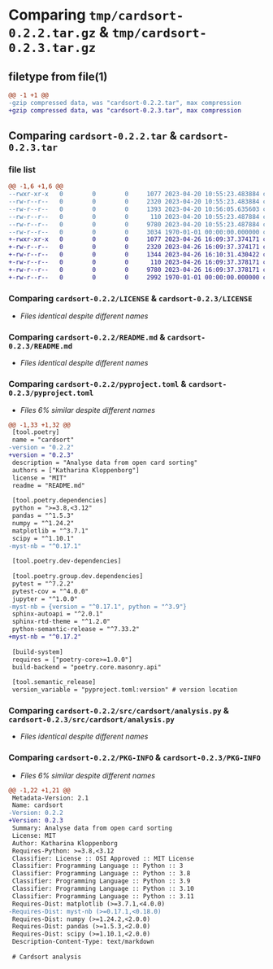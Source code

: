 # Comparing `tmp/cardsort-0.2.2.tar.gz` & `tmp/cardsort-0.2.3.tar.gz`

## filetype from file(1)

```diff
@@ -1 +1 @@
-gzip compressed data, was "cardsort-0.2.2.tar", max compression
+gzip compressed data, was "cardsort-0.2.3.tar", max compression
```

## Comparing `cardsort-0.2.2.tar` & `cardsort-0.2.3.tar`

### file list

```diff
@@ -1,6 +1,6 @@
--rwxr-xr-x   0        0        0     1077 2023-04-20 10:55:23.483884 cardsort-0.2.2/LICENSE
--rw-r--r--   0        0        0     2320 2023-04-20 10:55:23.483884 cardsort-0.2.2/README.md
--rw-r--r--   0        0        0     1393 2023-04-20 10:56:05.635603 cardsort-0.2.2/pyproject.toml
--rw-r--r--   0        0        0      110 2023-04-20 10:55:23.487884 cardsort-0.2.2/src/cardsort/__init__.py
--rw-r--r--   0        0        0     9780 2023-04-20 10:55:23.487884 cardsort-0.2.2/src/cardsort/analysis.py
--rw-r--r--   0        0        0     3034 1970-01-01 00:00:00.000000 cardsort-0.2.2/PKG-INFO
+-rwxr-xr-x   0        0        0     1077 2023-04-26 16:09:37.374171 cardsort-0.2.3/LICENSE
+-rw-r--r--   0        0        0     2320 2023-04-26 16:09:37.374171 cardsort-0.2.3/README.md
+-rw-r--r--   0        0        0     1344 2023-04-26 16:10:31.430422 cardsort-0.2.3/pyproject.toml
+-rw-r--r--   0        0        0      110 2023-04-26 16:09:37.378171 cardsort-0.2.3/src/cardsort/__init__.py
+-rw-r--r--   0        0        0     9780 2023-04-26 16:09:37.378171 cardsort-0.2.3/src/cardsort/analysis.py
+-rw-r--r--   0        0        0     2992 1970-01-01 00:00:00.000000 cardsort-0.2.3/PKG-INFO
```

### Comparing `cardsort-0.2.2/LICENSE` & `cardsort-0.2.3/LICENSE`

 * *Files identical despite different names*

### Comparing `cardsort-0.2.2/README.md` & `cardsort-0.2.3/README.md`

 * *Files identical despite different names*

### Comparing `cardsort-0.2.2/pyproject.toml` & `cardsort-0.2.3/pyproject.toml`

 * *Files 6% similar despite different names*

```diff
@@ -1,33 +1,32 @@
 [tool.poetry]
 name = "cardsort"
-version = "0.2.2"
+version = "0.2.3"
 description = "Analyse data from open card sorting"
 authors = ["Katharina Kloppenborg"]
 license = "MIT"
 readme = "README.md"
 
 [tool.poetry.dependencies]
 python = ">=3.8,<3.12"
 pandas = "^1.5.3"
 numpy = "^1.24.2"
 matplotlib = "^3.7.1"
 scipy = "^1.10.1"
-myst-nb = "^0.17.1"
 
 [tool.poetry.dev-dependencies]
 
 [tool.poetry.group.dev.dependencies]
 pytest = "^7.2.2"
 pytest-cov = "^4.0.0"
 jupyter = "^1.0.0"
-myst-nb = {version = "^0.17.1", python = "^3.9"}
 sphinx-autoapi = "^2.0.1"
 sphinx-rtd-theme = "^1.2.0"
 python-semantic-release = "^7.33.2"
+myst-nb = "^0.17.2"
 
 [build-system]
 requires = ["poetry-core>=1.0.0"]
 build-backend = "poetry.core.masonry.api"
 
 [tool.semantic_release]
 version_variable = "pyproject.toml:version" # version location
```

### Comparing `cardsort-0.2.2/src/cardsort/analysis.py` & `cardsort-0.2.3/src/cardsort/analysis.py`

 * *Files identical despite different names*

### Comparing `cardsort-0.2.2/PKG-INFO` & `cardsort-0.2.3/PKG-INFO`

 * *Files 6% similar despite different names*

```diff
@@ -1,22 +1,21 @@
 Metadata-Version: 2.1
 Name: cardsort
-Version: 0.2.2
+Version: 0.2.3
 Summary: Analyse data from open card sorting
 License: MIT
 Author: Katharina Kloppenborg
 Requires-Python: >=3.8,<3.12
 Classifier: License :: OSI Approved :: MIT License
 Classifier: Programming Language :: Python :: 3
 Classifier: Programming Language :: Python :: 3.8
 Classifier: Programming Language :: Python :: 3.9
 Classifier: Programming Language :: Python :: 3.10
 Classifier: Programming Language :: Python :: 3.11
 Requires-Dist: matplotlib (>=3.7.1,<4.0.0)
-Requires-Dist: myst-nb (>=0.17.1,<0.18.0)
 Requires-Dist: numpy (>=1.24.2,<2.0.0)
 Requires-Dist: pandas (>=1.5.3,<2.0.0)
 Requires-Dist: scipy (>=1.10.1,<2.0.0)
 Description-Content-Type: text/markdown
 
 # Cardsort analysis
```


